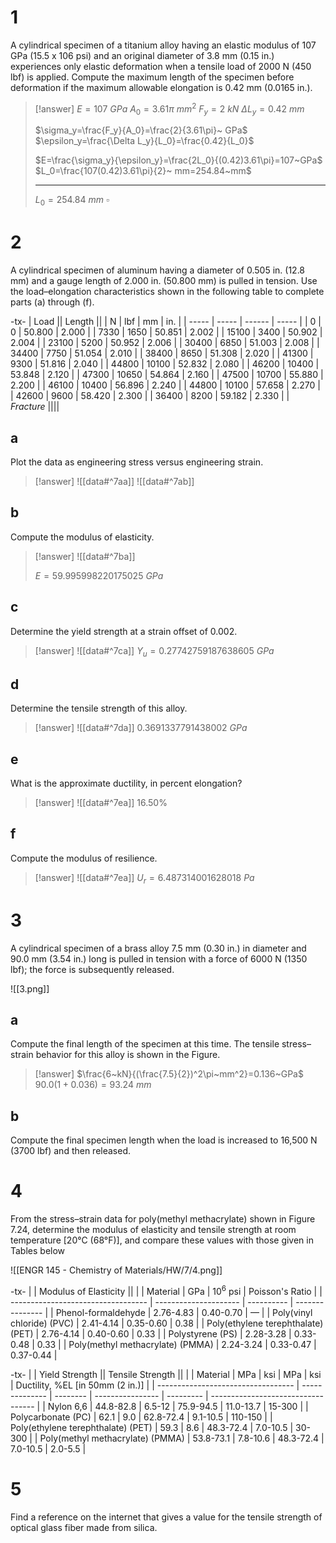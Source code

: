 # 1

A cylindrical specimen of a titanium alloy having an elastic modulus of 107 GPa (15.5 x 106 psi) and an original diameter of 3.8 mm (0.15 in.) experiences only elastic deformation when a tensile load of 2000 N (450 lbf) is applied. Compute the maximum length of the specimen before deformation if the maximum allowable elongation is 0.42 mm (0.0165 in.).

> [!answer]
> $E=107~GPa$
> $A_0=3.61\pi~mm^2$
> $F_y=2~kN$
> $\Delta L_y=0.42~mm$
> 
> $\sigma_y=\frac{F_y}{A_0}=\frac{2}{3.61\pi}~ GPa$
> $\epsilon_y=\frac{\Delta L_y}{L_0}=\frac{0.42}{L_0}$
> 
> $E=\frac{\sigma_y}{\epsilon_y}=\frac{2L_0}{(0.42)3.61\pi}=107~GPa$
> $L_0=\frac{107(0.42)3.61\pi}{2}~ mm=254.84~mm$
> 
> ---
> 
> $L_0=254.84~mm$
> $\square$

# 2

A cylindrical specimen of aluminum having a diameter of 0.505 in. (12.8 mm) and a gauge length of 2.000 in. (50.800 mm) is pulled in tension. Use the load–elongation characteristics shown in the following table to complete parts (a) through (f).

-tx-
| Load  || Length ||
| N     | lbf   | mm     | in.   |
| ----- | ----- | ------ | ----- |
| 0     | 0     | 50.800 | 2.000 |
| 7330  | 1650  | 50.851 | 2.002 |
| 15100 | 3400  | 50.902 | 2.004 |
| 23100 | 5200  | 50.952 | 2.006 |
| 30400 | 6850  | 51.003 | 2.008 |
| 34400 | 7750  | 51.054 | 2.010 |
| 38400 | 8650  | 51.308 | 2.020 |
| 41300 | 9300  | 51.816 | 2.040 |
| 44800 | 10100 | 52.832 | 2.080 |
| 46200 | 10400 | 53.848 | 2.120 |
| 47300 | 10650 | 54.864 | 2.160 |
| 47500 | 10700 | 55.880 | 2.200 |
| 46100 | 10400 | 56.896 | 2.240 |
| 44800 | 10100 | 57.658 | 2.270 |
| 42600 | 9600  | 58.420 | 2.300 |
| 36400 | 8200  | 59.182 | 2.330 |
| *Fracture* ||||

## a

Plot the data as engineering stress versus engineering strain.

> [!answer]
> ![[data#^7aa]]
> ![[data#^7ab]]

## b

Compute the modulus of elasticity.

> [!answer]
> ![[data#^7ba]]
> 
> $E=59.995998220175025~ GPa$

## c

Determine the yield strength at a strain offset of 0.002.

> [!answer]
> ![[data#^7ca]]
> $Y_u=0.27742759187638605~ GPa$

## d

Determine the tensile strength of this alloy.

> [!answer]
> ![[data#^7da]]
> $0.3691337791438002~ GPa$

## e

What is the approximate ductility, in percent elongation?

> [!answer]
> ![[data#^7ea]]
> $16.50\%$

## f

Compute the modulus of resilience.

> [!answer]
> ![[data#^7ea]]
> $U_r=6.487314001628018~Pa$

# 3

A cylindrical specimen of a brass alloy 7.5 mm (0.30 in.) in diameter and 90.0 mm (3.54 in.) long is pulled in tension with a force of 6000 N (1350 lbf); the force is subsequently released.

![[3.png]]

## a

Compute the final length of the specimen at this time. The tensile stress–strain behavior for this alloy is shown in the Figure.

> [!answer]
> $\frac{6~kN}{(\frac{7.5}{2})^2\pi~mm^2}=0.136~GPa$
> $90.0(1+0.036)=93.24~ mm$

## b
Compute the final specimen length when the load is increased to 16,500 N (3700 lbf) and then released.

# 4

From the stress–strain data for poly(methyl methacrylate) shown in Figure 7.24, determine the modulus of elasticity and tensile strength at room temperature \[20°C (68°F)\], and compare these values with those given in Tables below

![[ENGR 145 - Chemistry of Materials/HW/7/4.png]]

-tx-
|                                    | Modulus of Elasticity ||                 |
| Material                           | GPa                   | $10^6$ psi | Poisson's Ratio |
| ---------------------------------- | --------------------- | ---------- | --------------- |
| Phenol-formaldehyde                | 2.76-4.83             | 0.40-0.70  | —               |
| Poly(vinyl chloride) (PVC)         | 2.41-4.14             | 0.35-0.60  | 0.38            |
| Poly(ethylene terephthalate) (PET) | 2.76-4.14             | 0.40-0.60  | 0.33            |
| Polystyrene (PS)                   | 2.28-3.28             | 0.33-0.48  | 0.33            |
| Poly(methyl methacrylate) (PMMA)   | 2.24-3.24             | 0.33-0.47  | 0.37-0.44       |

-tx-
|                                    | Yield Strength || Tensile Strength ||                                    |
| Material                           | MPa            | ksi      | MPa              | ksi       | Ductility, %EL \[in 50mm (2 in.)\] |
| ---------------------------------- | -------------- | -------- | ---------------- | --------- | ---------------------------------- |
| Nylon 6,6                          | 44.8-82.8      | 6.5-12   | 75.9-94.5        | 11.0-13.7 | 15-300                             |
| Polycarbonate (PC)                 | 62.1           | 9.0      | 62.8-72.4        | 9.1-10.5  | 110-150                            |
| Poly(ethylene terephthalate) (PET) | 59.3           | 8.6      | 48.3-72.4        | 7.0-10.5  | 30-300                             |
| Poly(methyl methacrylate) (PMMA)   | 53.8-73.1      | 7.8-10.6 | 48.3-72.4        | 7.0-10.5  | 2.0-5.5                            |

# 5

Find a reference on the internet that gives a value for the tensile strength of optical glass fiber made from silica.